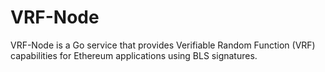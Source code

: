 # VRF-Node
VRF-Node is a Go service that provides Verifiable Random Function (VRF) capabilities for Ethereum applications using BLS signatures.
